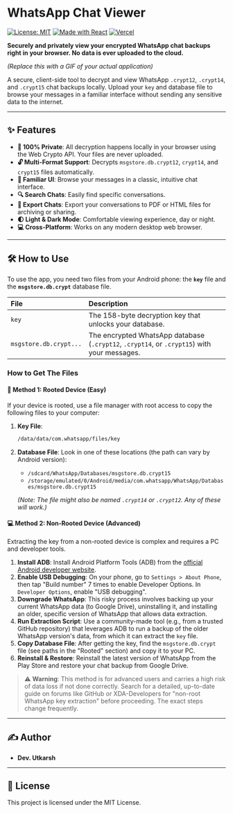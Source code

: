 # WhatsApp Chat Viewer

[![License: MIT](https://img.shields.io/badge/License-MIT-yellow.svg)](https://opensource.org/licenses/MIT)
[![Made with React](https://img.shields.io/badge/Made%20with-React-61DAFB.svg?style=for-the-badge&logo=react)](https://reactjs.org/)
[![Vercel](https://therealsujitk-vercel-badge.vercel.app/?app=whatsapp-chat-viewer)](https://vercel.com)

**Securely and privately view your encrypted WhatsApp chat backups right in your browser. No data is ever uploaded to the cloud.**


*(Replace this with a GIF of your actual application)*

A secure, client-side tool to decrypt and view WhatsApp `.crypt12`, `.crypt14`, and `.crypt15` chat backups locally. Upload your `key` and database file to browse your messages in a familiar interface without sending any sensitive data to the internet.

---

## ✨ Features

- **🔐 100% Private**: All decryption happens locally in your browser using the Web Crypto API. Your files are never uploaded.
- **🔓 Multi-Format Support**: Decrypts `msgstore.db.crypt12`, `crypt14`, and `crypt15` files automatically.
- **💬 Familiar UI**: Browse your messages in a classic, intuitive chat interface.
- **🔍 Search Chats**: Easily find specific conversations.
- **📄 Export Chats**: Export your conversations to PDF or HTML files for archiving or sharing.
- **🌓 Light & Dark Mode**: Comfortable viewing experience, day or night.
- **💻 Cross-Platform**: Works on any modern desktop web browser.

---

## 🛠️ How to Use

To use the app, you need two files from your Android phone: the **`key`** file and the **`msgstore.db.crypt`** database file.

| File                   | Description                                                                          |
| :--------------------- | :----------------------------------------------------------------------------------- |
| `key`                  | The 158-byte decryption key that unlocks your database.                                |
| `msgstore.db.crypt...` | The encrypted WhatsApp database (`.crypt12`, `.crypt14`, or `.crypt15`) with your messages. |

### How to Get The Files

#### 📱 Method 1: Rooted Device (Easy)

If your device is rooted, use a file manager with root access to copy the following files to your computer:

1.  **Key File**:
    ```bash
    /data/data/com.whatsapp/files/key
    ```
2.  **Database File**: Look in one of these locations (the path can vary by Android version):
    *   `/sdcard/WhatsApp/Databases/msgstore.db.crypt15`
    *   `/storage/emulated/0/Android/media/com.whatsapp/WhatsApp/Databases/msgstore.db.crypt15`

    *(Note: The file might also be named `.crypt14` or `.crypt12`. Any of these will work.)*

#### 💻 Method 2: Non-Rooted Device (Advanced)

Extracting the key from a non-rooted device is complex and requires a PC and developer tools.

1.  **Install ADB**: Install Android Platform Tools (ADB) from the [official Android developer website](https://developer.android.com/studio/releases/platform-tools).
2.  **Enable USB Debugging**: On your phone, go to `Settings > About Phone`, then tap "Build number" 7 times to enable Developer Options. In `Developer Options`, enable "USB debugging".
3.  **Downgrade WhatsApp**: This risky process involves backing up your current WhatsApp data (to Google Drive), uninstalling it, and installing an older, specific version of WhatsApp that allows data extraction.
4.  **Run Extraction Script**: Use a community-made tool (e.g., from a trusted GitHub repository) that leverages ADB to run a backup of the older WhatsApp version's data, from which it can extract the `key` file.
5.  **Copy Database File**: After getting the key, find the `msgstore.db.crypt` file (see paths in the "Rooted" section) and copy it to your PC.
6.  **Reinstall & Restore**: Reinstall the latest version of WhatsApp from the Play Store and restore your chat backup from Google Drive.

> ⚠️ **Warning**: This method is for advanced users and carries a high risk of data loss if not done correctly. Search for a detailed, up-to-date guide on forums like GitHub or XDA-Developers for "non-root WhatsApp key extraction" before proceeding. The exact steps change frequently.

---

## ✍️ Author

- **Dev. Utkarsh**

---

## 📄 License

This project is licensed under the MIT License.
